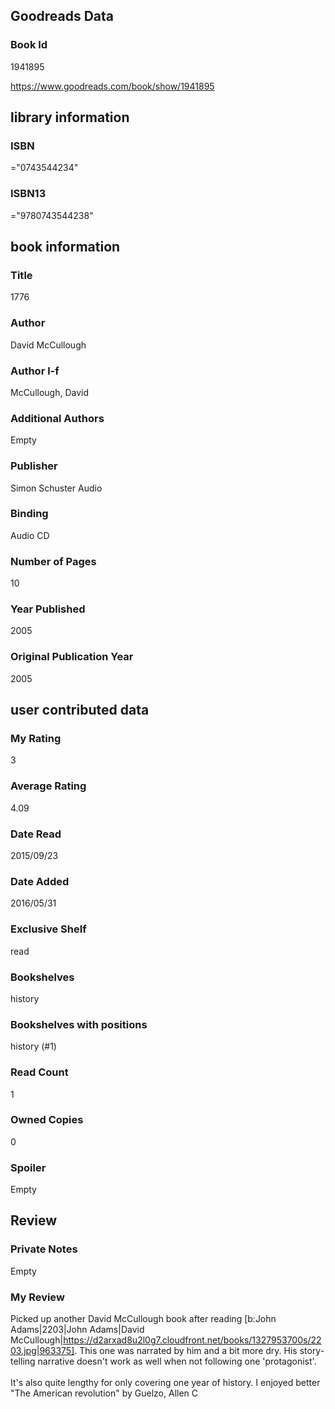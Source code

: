 <!-- This template shows how to bulk convert all columns of data into one markdown file -->
<!-- caveat: substitution key matches column headers from default export. You will get a KeyError if there's a mismatch -->

## Goodreads Data

### Book Id 

1941895

https://www.goodreads.com/book/show/1941895

## library information

### ISBN 
="0743544234"

### ISBN13 
="9780743544238"

## book information

### Title
1776

### Author 
David McCullough

### Author l-f 
McCullough, David

### Additional Authors
Empty

### Publisher 
Simon  Schuster Audio

### Binding
Audio CD

### Number of Pages
10

### Year Published
2005

### Original Publication Year 
2005

## user contributed data

### My Rating
3

### Average Rating
4.09

### Date Read
2015/09/23

### Date Added
2016/05/31

### Exclusive Shelf
read

### Bookshelves
history

### Bookshelves with positions
history (#1)

### Read Count
1

### Owned Copies
0

### Spoiler 
Empty

## Review

### Private Notes
Empty

### My Review
Picked up another David McCullough book after reading [b:John Adams|2203|John Adams|David McCullough|https://d2arxad8u2l0g7.cloudfront.net/books/1327953700s/2203.jpg|963375]. This one was narrated by him and a bit more dry. His story-telling narrative doesn't work as well when not following one 'protagonist'.<br/><br/>It's also quite lengthy for only covering one year of history. I enjoyed better "The American revolution" by Guelzo, Allen C
